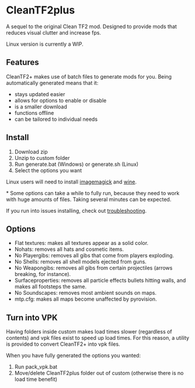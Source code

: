 # CleanTF2plus

A sequel to the original Clean TF2 mod. Designed to provide mods that reduces visual clutter and increase fps.

Linux version is currently a WIP.

## Features

CleanTF2+ makes use of batch files to generate mods for you. Being automatically generated means that it:
- stays updated easier
- allows for options to enable or disable
- is a smaller download
- functions offline
- can be tailored to individual needs

## Install

1. Download zip
2. Unzip to custom folder
3. Run generate.bat (Windows) or generate.sh (Linux)
4. Select the options you want

Linux users will need to install [imagemagick](https://imagemagick.org/index.php) and [wine](https://www.winehq.org/).

&#8203;* Some options can take a while to fully run, because they need to work with huge amounts of files. Taking several minutes can be expected.

If you run into issues installing, check out [troubleshooting](TROUBLESHOOTING.md).

## Options

- Flat textures: makes all textures appear as a solid color.
- Nohats: removes all hats and cosmetic items.
- No Playergibs: removes all gibs that come from players exploding.
- No Shells: removes all shell models ejected from guns.
- No Weapongibs: removes all gibs from certain projectiles (arrows breaking, for instance).
- Surfaceproperties: removes all particle effects bullets hitting walls, and makes all footsteps the same.
- No Soundscapes: removes most ambient sounds on maps.
- mtp.cfg: makes all maps become unaffected by pyrovision.

## Turn into VPK

Having folders inside custom makes load times slower (regardless of contents) and vpk files exist to speed up load times. For this reason, a utility is provided to convert CleanTF2+ into vpk files.

When you have fully generated the options you wanted:
1. Run pack_vpk.bat
2. Move/delete CleanTF2plus folder out of custom (otherwise there is no load time benefit)
